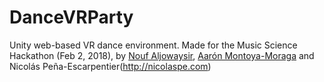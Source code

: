 # DanceVRParty
Unity web-based VR dance environment. Made for the Music Science Hackathon (Feb 2, 2018), by [Nouf Aljowaysir](noufaljowaysir.com), [Aarón Montoya-Moraga](http://montoyamoraga.io/) and Nicolás Peña-Escarpentier(http://nicolaspe.com)
